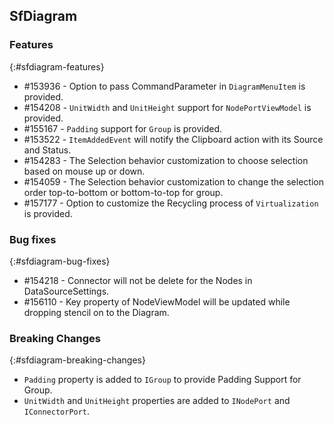 ## SfDiagram

### Features
{:#sfdiagram-features}

* \#153936 - Option to pass CommandParameter in `DiagramMenuItem` is provided. 
* \#154208 - `UnitWidth` and `UnitHeight` support for `NodePortViewModel` is provided.
* \#155167 - `Padding` support for `Group` is provided.
* \#153522 - `ItemAddedEvent` will notify the Clipboard action with its Source and Status.
* \#154283 - The Selection behavior customization to choose selection based on mouse up or down.
* \#154059 - The Selection behavior customization to change the selection order top-to-bottom or bottom-to-top for group.
* \#157177 - Option to customize the Recycling process of `Virtualization` is provided.
 
### Bug fixes
{:#sfdiagram-bug-fixes}

* \#154218 - Connector will not be delete for the Nodes in DataSourceSettings.
* \#156110 - Key property of NodeViewModel will be updated while dropping stencil on to the Diagram.

### Breaking Changes
{:#sfdiagram-breaking-changes}

* `Padding` property is added to `IGroup` to provide Padding Support for Group.
* `UnitWidth` and `UnitHeight` properties are added to `INodePort` and `IConnectorPort`.


